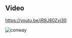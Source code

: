 ## Video
https://youtu.be/jR9J80Zvj30

![conway](https://github.com/user-attachments/assets/8535d7fb-fcff-4e08-8db0-7cef23249bd7)
